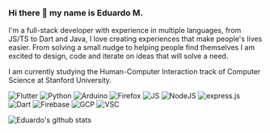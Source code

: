 ### Hi there 👋 my name is Eduardo M.

I'm a full-stack developer with experience in multiple languages, from JS/TS to Dart and Java, I love creating experiences that make people's lives easier. From solving a small nudge to helping people find themselves I am excited to design, code and iterate on ideas that will solve a need.

I am currently studying the Human-Computer Interaction track of Computer Science at Stanford University.

![Flutter](https://img.shields.io/badge/-Flutter-45b8d8?style=flat-square&logo=flutter&logoColor=white) ![Python](https://img.shields.io/badge/-Python-f7c437?style=flat-square&logo=python&logoColor=black) ![Arduino](https://img.shields.io/badge/-Arduino-356fa0?style=flat-square&logo=arduino&logoColor=white) ![Firefox](https://img.shields.io/badge/-Firefox-f4614d?style=flat-square&logo=firefox&logoColor=white) ![JS](https://img.shields.io/badge/-Javascript-efd81d?style=flat-square&logo=javascript&logoColor=black) ![NodeJS](https://img.shields.io/badge/-NodeJS-339933?style=flat-square&logo=node.js&logoColor=white) ![express.js](https://img.shields.io/badge/-Express-000000?style=flat-square&logo=express&logoColor=white) ![Dart](https://img.shields.io/badge/-Dart-0175C2?style=flat-square&logo=dart&logoColor=white) ![Firebase](https://img.shields.io/badge/-Firebase-FFCA28?style=flat-square&logo=firebase&logoColor=black) ![GCP](https://img.shields.io/badge/-Google%20Cloud-4285F4?style=flat-square&logo=google%20cloud&logoColor=white) ![VSC](https://img.shields.io/badge/-Visual%20Studio%20Code-007ACC?style=flat-square&logo=Visual%20Studio%20Code&logoColor=white)

![Eduardo's github stats](https://github-readme-stats.vercel.app/api?username=aguilaair&count_private=true&show_icons=true&theme=algolia)
